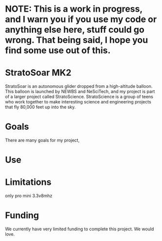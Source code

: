 # NOTE: This is a work in progress, and I warn you if you use my code or anything else here, stuff could go wrong. That being said, I hope you find some use out of this.

# StratoSoar MK2
StratoSoar is an autonomous glider dropped from a high-altitude balloon. This balloon is launched by NEWBS and NeSciTech, and my project is part of a larger project called StratoScience. StratoScience is a group of teens who work together to make interesting science and engineering projects that fly 80,000 feet up into the sky. 

# Goals
There are many goals for my project, 

# Use

# Limitations
only pro mini 3.3v8mhz

# Funding
We currently have very limited funding to complete this project. We would love. 

